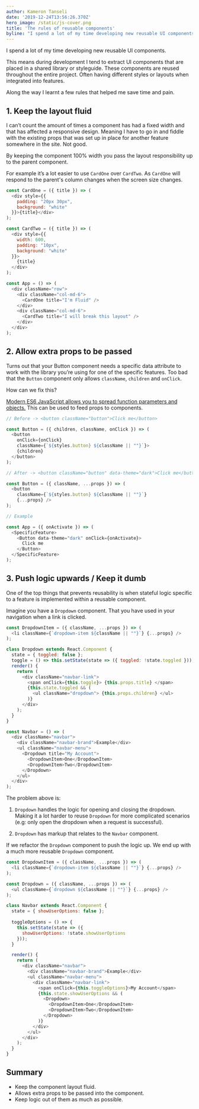 ```yaml
---
author: Kameron Tanseli
date: '2019-12-24T13:56:26.370Z'
hero_image: /static/js-cover.png
title: 'The rules of reusable components'
byline: "I spend a lot of my time developing new reusable UI components."
---
```


I spend a lot of my time developing new reusable UI components.

This means during development I tend to extract UI components that are placed in a shared library or styleguide. These components are reused throughout the entire project. Often having different styles or layouts when integrated into features.

Along the way I learnt a few rules that helped me save time and pain.

## 1. Keep the layout fluid

I can’t count the amount of times a component has had a fixed width and that has affected a responsive design. Meaning I have to go in and fiddle with the existing props that was set up in place for another feature somewhere in the site. Not good.

By keeping the component 100% width you pass the layout responsibility up to the parent component.

For example it’s a lot easier to use `CardOne` over `CardTwo`. As `CardOne` will respond to the parent's column changes when the screen size changes.

```javascript
const CardOne = ({ title }) => (
  <div style={{ 
    padding: "20px 30px", 
    background: "white" 
  }}>{title}</div>
);

const CardTwo = ({ title }) => (
  <div style={{ 
    width: 600, 
    padding: "10px",
    background: "white" 
  }}>
    {title}
  </div>
);

const App = () => (
  <div className="row">
    <div className="col-md-6">
      <CardOne title="I'm Fluid" />
    </div>
    <div className="col-md-6">
      <CardTwo title="I will break this layout" />
    </div>
  </div>
);
```

## 2. Allow extra props to be passed

Turns out that your Button component needs a specific data attribute to work with the library you’re using for one of the specific features. Too bad that the `Button` component only allows `className`, `children` and `onClick`.

How can we fix this?

[Modern ES6 JavaScript allows you to spread function parameters and objects.](https://developer.mozilla.org/en-US/docs/Web/JavaScript/Reference/Operators/Spread_syntax) This can be used to feed props to components.

```javascript
// Before -> <button className="button">Click me</button>

const Button = ({ children, className, onClick }) => (
  <button 
    onClick={onClick} 
    className={`${styles.button} ${className || ""}`}>
    {children}
  </button>
);

// After -> <button className="button" data-theme="dark">Click me</button>

const Button = ({ className, ...props }) => (
  <button 
    className={`${styles.button} ${className || ""}`} 
    {...props} />
);

// Example

const App = ({ onActivate }) => (
  <SpecificFeature>
    <Button data-theme="dark" onClick={onActivate}>
      Click me
    </Button>
  </SpecificFeature>
);
```

## 3. Push logic upwards / Keep it dumb

One of the top things that prevents reusability is when stateful logic specific to a feature is implemented within a reusable component.

Imagine you have a `Dropdown` component. That you have used in your navigation when a link is clicked.

```javascript
const DropdownItem = ({ className, ...props }) => (
  <li className={`dropdown-item ${className || ""}`} {...props} />
);

class Dropdown extends React.Component {
  state = { toggled: false };
  toggle = () => this.setState(state => ({ toggled: !state.toggled }));
  render() {
    return (
      <div className="navbar-link">
        <span onClick={this.toggle}> {this.props.title} </span>
        {this.state.toggled && (
          <ul className="dropdown"> {this.props.children} </ul>
        )}
      </div>
    );
  }
}

const Navbar = () => (
  <div className="navbar">
    <div className="navbar-brand">Example</div>
    <ul className="navbar-menu">
      <Dropdown title="My Account">
        <DropdownItem>One</DropdownItem>
        <DropdownItem>Two</DropdownItem>
      </Dropdown>
    </ul>
  </div>
);
```

The problem above is:

1. `Dropdown` handles the logic for opening and closing the dropdown. Making it a lot harder to reuse `Dropdown` for more complicated scenarios (e.g: only open the dropdown when a request is successful).

2. `Dropdown` has markup that relates to the `Navbar` component.

If we refactor the `Dropdown` component to push the logic up. We end up with a much more reusable `Dropdown` component.

```javascript
const DropdownItem = ({ className, ...props }) => (
  <li className={`dropdown-item ${className || ""}`} {...props} />
);

const Dropdown = ({ className, ...props }) => (
  <ul className={`dropdown ${className || ""}`} {...props} />
);

class Navbar extends React.Component {
  state = { showUserOptions: false };
  
  toggleOptions = () => {
    this.setState(state => ({
      showUserOptions: !state.showUserOptions
    }));
  }

  render() {
    return (
      <div className="navbar">
        <div className="navbar-brand">Example</div>
        <ul className="navbar-menu">
          <div className="navbar-link">
            <span onClick={this.toggleOptions}>My Account</span>
            {this.state.showUserOptions && (
              <Dropdown>
                <DropdownItem>One</DropdownItem>
                <DropdownItem>Two</DropdownItem>
              </Dropdown>
            )}
          </div>
        </ul>
      </div>
    );
  }
}
```

## Summary
* Keep the component layout fluid.
* Allows extra props to be passed into the component.
* Keep logic out of them as much as possible.